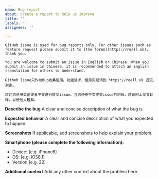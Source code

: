 ```yaml
---
name: Bug report
about: Create a report to help us improve
title: ''
labels: ''
assignees: ''

---
```


```
GitHub issue is used for bug reports only. For other issues such as feature request please submit it to [the forum](https://reall.uk), thank you.

You are welcome to submit an issue in English or Chinese. When you submit an issue in Chinese, it is recommended to attach an English translation for others to understand.

Github Issue只作为Bug收集使用。功能请求，使用问题请到 https://reall.uk 提交，谢谢。

欢迎您使用英语或者中文进行提交issue。当您使用中文提交issue的时候，建议附上英文翻译，以便他人理解。
```

**Describe the bug**
A clear and concise description of what the bug is.

**Expected behavior**
A clear and concise description of what you expected to happen.

**Screenshots**
If applicable, add screenshots to help explain your problem.

**Smartphone (please complete the following information):**
 - Device: [e.g. iPhone6]
 - OS: [e.g. iOS8.1]
 - Version [e.g. 22]

**Additional context**
Add any other context about the problem here.
